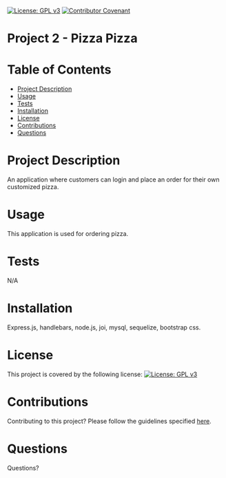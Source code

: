 
  
  [![License: GPL v3](https://img.shields.io/badge/License-GPLv3-blue.svg)](https://www.gnu.org/licenses/gpl-3.0) [![Contributor Covenant](https://img.shields.io/badge/Contributor%20Covenant-v2.0%20adopted-ff69b4.svg)](https://www.contributor-covenant.org/version/2/0/code_of_conduct/)
  
  # **Project 2 - Pizza Pizza**
  # Table of Contents
  * [Project Description](#Project-Description)
  * [Usage](#Usage)
  * [Tests](#Tests)
  * [Installation](#Installation)
  * [License](#License)
  * [Contributions](#Contributions)
  * [Questions](#Questions)

  # Project Description
  An application where customers can login and place an order for their own customized pizza.

  # Usage
  This application is used for ordering pizza.

  # Tests
  N/A

  # Installation
  Express.js, handlebars, node.js, joi, mysql, sequelize, bootstrap css.

  # License
  This project is covered by the following license: 
  [![License: GPL v3](https://img.shields.io/badge/License-GPLv3-blue.svg)](https://www.gnu.org/licenses/gpl-3.0)

  # Contributions
  Contributing to this project? Please follow the guidelines specified [here](https://www.contributor-covenant.org/version/2/1/code_of_conduct/).

  # Questions
  Questions? 

        


